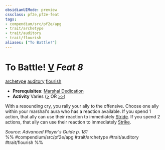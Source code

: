 ```yaml
---
obsidianUIMode: preview
cssclass: pf2e,pf2e-feat
tags:
- compendium/src/pf2e/apg
- trait/archetype
- trait/auditory
- trait/flourish
aliases: ["To Battle!"]
---
```

# To Battle!  [V](../../rules/core-rulebook/chapter-9-playing-the-game.md#Actions "Varies") *Feat 8*  
[archetype](../../rules/traits/archetype.md)  [auditory](../../rules/traits/auditory.md)  [flourish](../../rules/traits/flourish.md)  

- **Prerequisites**: [Marshal Dedication](marshal-dedication-apg.md)
- **Activity** Varies ([>](../../rules/core-rulebook/chapter-9-playing-the-game.md#Actions "Single Action") OR [>>](../../rules/core-rulebook/chapter-9-playing-the-game.md#Actions "Two-Action"))

With a resounding cry, you rally your ally to the offensive. Choose one ally within your marshal's aura who has a reaction available. If you spend 1 action, that ally can use their reaction to immediately [Stride](../../rules/actions/stride.md). If you spend 2 actions, that ally can use their reaction to immediately [Strike](../../rules/actions/strike.md).

*Source: Advanced Player's Guide p. 181*  
%% #compendium/src/pf2e/apg #trait/archetype #trait/auditory #trait/flourish %%